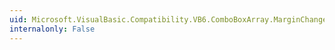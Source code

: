 ```yaml
---
uid: Microsoft.VisualBasic.Compatibility.VB6.ComboBoxArray.MarginChanged
internalonly: False
---
```

